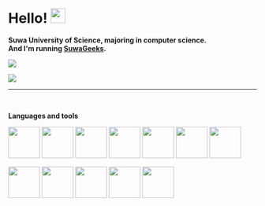 # Hello! <img src="https://media.giphy.com/media/hvRJCLFzcasrR4ia7z/giphy.gif" height=30px>

**Suwa University of Science, majoring in computer science.**<br>
**And I'm running <a color="00FF7F" href="https://suwageekes.github.io/HomePage/">SuwaGeeks</a>.**

<p>
<img src="https://github-readme-stats.vercel.app/api?username=apricot256&count_private=true&show_icons=true&custom_title=Github%20Status&hide_border=true&bg_color=ffffff00&title_color=a569bd&icon_color=a569bd&text_color=CCCCFF"/>
</p>
<p>
<img src="https://github-readme-stats.vercel.app/api/top-langs/?username=apricot256&layout=compact&hide_border=true&bg_color=ffffff00&title_color=a569bd&icon_color=a569bd&text_color=CCCCFF"/>
</p>

---

<br/>

**Languages and tools**
<p>
    <img src="https://cdn.jsdelivr.net/gh/devicons/devicon/icons/c/c-original.svg" height=64 />
    <img src="https://cdn.jsdelivr.net/gh/devicons/devicon/icons/cplusplus/cplusplus-original.svg" height=64 />
    <img src="https://cdn.jsdelivr.net/gh/devicons/devicon/icons/python/python-original.svg" height=64 />
    <img src="https://cdn.jsdelivr.net/gh/devicons/devicon/icons/java/java-original.svg" height=64 />
    <img src="https://cdn.jsdelivr.net/gh/devicons/devicon/icons/html5/html5-original.svg" height=64 />
    <img src="https://cdn.jsdelivr.net/gh/devicons/devicon/icons/css3/css3-original.svg" height=64 />
    <img src="https://cdn.jsdelivr.net/gh/devicons/devicon/icons/javascript/javascript-original.svg" height=64 />
</p>
<p>
    <img src="https://cdn.jsdelivr.net/gh/devicons/devicon/icons/numpy/numpy-original.svg" height=64 />
    <img src="https://cdn.jsdelivr.net/gh/devicons/devicon/icons/opencv/opencv-original.svg" height=64 />               
    <img src="https://cdn.jsdelivr.net/gh/devicons/devicon/icons/tensorflow/tensorflow-original.svg" height=64 />
    <img src="https://cdn.jsdelivr.net/gh/devicons/devicon/icons/arduino/arduino-original.svg" height=64 />
    <img src="https://cdn.jsdelivr.net/gh/devicons/devicon/icons/docker/docker-original.svg" height=64 />
</p>

